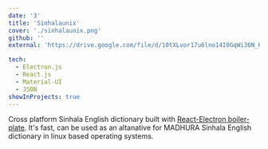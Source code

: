 ```yaml
---
date: '3'
title: 'Sinhalaunix'
cover: './sinhalaunix.png'
github: ''
external: 'https://drive.google.com/file/d/10tXLvor17u6lno14I0GqWi36N_Hyq1FR/view'

tech:
  - Electron.js
  - React.js
  - Material-UI
  - JSON
showInProjects: true
---
```


Cross platform Sinhala English dictionary built with [React-Electron boiler-plate](https://github.com/electron-react-boilerplate/electron-react-boilerplate). It's fast, can be used as an altanative for MADHURA Sinhala English dictionary in linux based operating systems.
